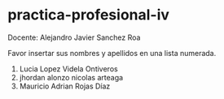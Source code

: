 # practica-profesional-iv

Docente: Alejandro Javier Sanchez Roa

Favor insertar sus nombres y apellidos en una lista numerada.

1. Lucia Lopez Videla Ontiveros
2. jhordan alonzo nicolas arteaga
3. Mauricio Adrian Rojas Díaz 
